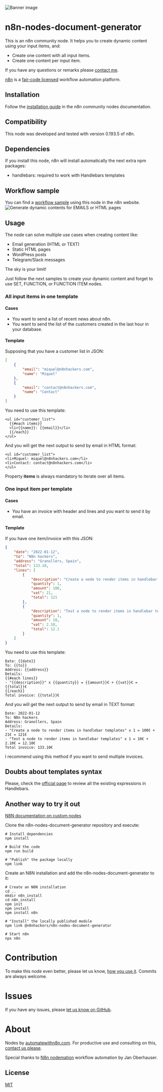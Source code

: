 ![Banner image](https://user-images.githubusercontent.com/10284570/173569848-c624317f-42b1-45a6-ab09-f0ea3c247648.png)

# n8n-nodes-document-generator

This is an n8n community node. It helps you to create dynamic content using your input items, and:
* Create one content with all input items.
* Create one content per input item.

If you have any questions or remarks please [contact me](mailto:contact@n8nhackers.com).

[n8n](https://n8n.io/) is a [fair-code licensed](https://docs.n8n.io/reference/license/) workflow automation platform.

## Installation

Follow the [installation guide](https://docs.n8n.io/integrations/community-nodes/installation/) in the n8n community nodes documentation.

## Compatibility

This node was developed and tested with version 0.193.5 of n8n.

## Dependencies
If you install this node, n8n will install automatically the next extra npm packages:
* handlebars: required to work with Handlebars templates

## Workflow sample
You can find a [workflow sample](https://app.n8n.io/workflows/1790) using this node in the n8n website.
![Generate dynamic contents for EMAILS or HTML pages](images/workflow-sample.jpeg?raw=true "Generate dynamic contents for EMAILS or HTML pages")

## Usage
The node can solve multiple use cases when creating content like:
* Email generation (HTML or TEXT)
* Static HTML pages
* WordPress posts
* Telegram/Slack messages

The sky is your limit!

Just follow the next samples to create your dynamic content and forget to use SET, FUNCTION, or FUNCTION ITEM nodes.

### All input items in one template

#### Cases
* You want to send a list of recent news about n8n.
* You want to send the list of the customers created in the last hour in your database.

#### Template
Supposing that you have a customer list in JSON:
```json
[
	{
		"email": "miquel@n8nhackers.com",
		"name": "Miquel"
	},
	{
		"email": "contact@n8nhackers.com",
		"name": "Contact"
	}
]
```

You need to use this template:
```
<ul id="customer_list">
  {{#each items}}
  <li>{{name}}: {{email}}</li>
  {{/each}}
</ul>
```

And you will get the next output to send by email in HTML format:
```
<ul id="customer_list">
<li>Miquel: miquel@n8nhackers.com</li>
<li>Contact: contact@n8nhackers.com</li>
</ul>
```

Property **items** is always mandatory to iterate over all items.

### One input item per template

#### Cases
* You have an invoice with header and lines and you want to send it by email.

#### Template
If you have one item/invoice with this JSON:
```json
{
	"date": "2022-01-12",
	"to": "N8n hackers",
	"address": "Granollers, Spain",
	"total": 133.10,
	"lines": [
		{
			"description": "Create a node to render items in handlebar templates",
			"quantity": 1,
			"amount": 100,
			"vat": 21,
			"total": 121
		},
		{
			"description": "Test a node to render items in handlebar templates",
			"quantity": 1,
			"amount": 10,
			"vat": 2.10,
			"total": 12.1
		}
	]
}
```

You need to use this template:
```
Date: {{date}}
To: {{to}}
Address: {{address}}
Details:
{{#each lines}}
- "{{description}}" x {{quantity}} = {{amount}}€ + {{vat}}€ = {{total}}€
{{/each}}
Total invoice: {{total}}€
```

And you will get the next output to send by email in TEXT format:
```
Date: 2022-01-12
To: N8n hackers
Address: Granollers, Spain
Details:
- "Create a node to render items in handlebar templates" x 1 = 100€ + 21€ = 121€
- "Test a node to render items in handlebar templates" x 1 = 10€ + 2.10€ = 12.10€
Total invoice: 133.10€
```

I recommend using this method if you want to send multiple invoices.

## Doubts about templates syntax
Please, check the [official page](https://handlebarsjs.com/guide/expressions.html#basic-usage) to review all the existing expressions in Handlebars.

## Another way to try it out

[N8N documentation on custom nodes](https://docs.n8n.io/nodes/creating-nodes/create-n8n-nodes-module.html)

Clone the n8n-nodes-document-generator repository and execute:
```
# Install dependencies
npm install

# Build the code
npm run build

# "Publish" the package locally
npm link
```

Create an N8N installation and add the n8n-nodes-document-generator to it:
```
# Create an N8N installation
cd ..
mkdir n8n_install
cd n8n_install
npm init
npm install
npm install n8n

# "Install" the locally published module
npm link @n8nhackers/n8n-nodes-document-generator

# Start n8n
npx n8n
```

# Contribution

To make this node even better, please let us know, [how you use it](mailto:contact@n8nhackers.com). Commits are always welcome.

# Issues

If you have any issues, please [let us know on GitHub](https://github.com/n8nhackers/n8n-nodes-document-generator/issues).

# About

Nodes by [automatewithn8n.com](https://automatewithn8n.com). For productive use and consulting on this, [contact us please](mailto:contact@n8nhackers.com).

Special thanks to [N8n nodemation](https://n8n.io) workflow automation by Jan Oberhauser.

## License

[MIT](https://github.com/n8n-io/n8n-nodes-starter/blob/master/LICENSE.md)
